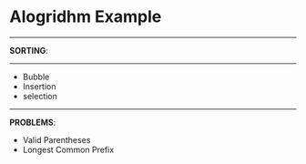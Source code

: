 # Alogridhm Example #

___
**SORTING**:
___
* Bubble
* Insertion
* selection
___
**PROBLEMS**:
* Valid Parentheses
* Longest Common Prefix